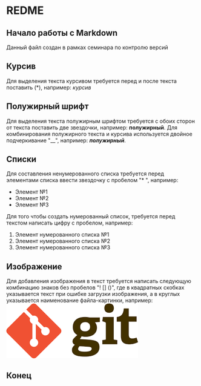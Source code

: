 # REDME

## Начало работы с Markdown

Данный файл создан в рамках семинара по контролю версий

## Курсив

Для выделения текста курсивом требуется перед и после текста поставить (*), например: *курсив*

## Полужирный шрифт
Для выделения текста полужирным шрифтом требуется с обоих сторон от текста поставить две звездочки, например: **полужирный**. Для комбинирования полужирного текста и курсива используется двойное подчеркивание "__", например: __*полужирный*__.

## Списки

Для составления ненумерованного списка требуется перед элементами списка ввести звездочку с пробелом "* ", например:
* Элемент №1
* Элемент №2
* Элемент №3

Для того чтобы создать нумерованный список, требуется перед текстом написать цифру с пробелом, например:
1. Элемент нумерованного списка №1
2. Элемент нумерованного списка №2
3. Элемент нумерованного списка №3

## Изображение
Для добавления изображения в текст требуется написать следующую комбинацию знаков без пробелов "! [] ()", где в квадратных скобках указывается текст при ошибке загрузки изображения, а в круглых указывается наименование файла-картинки, например: 
![учимся работать в git](image_Git.png)

## Конец
